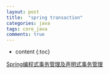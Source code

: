```yaml
---
layout: post
title:  "spring transaction"
categories: java
tags: core_java
comments: true
---
```


* content
{:toc}

[Spring编程式事务管理及声明式事务管理](https://blog.csdn.net/zhj870975587/article/details/75152604)

